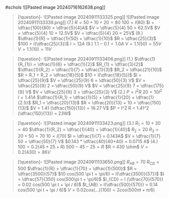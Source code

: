#schols 
![[Pasted image 20240716162638.png]]

> [!question]- ![[Pasted image 20240911133325.png]] ![[Pasted image 20240911133339.png]]
> (7.)
$R = 50 + 10 + 20 = 80$
$100 = I(80)$
$I = \dfrac{100}{80} = \dfrac{5}{4}A$
$V = \dfrac{5}{4} 50 = 62.5V$
$V = \dfrac{5}{4} 10 = 12.5V$
$V = \dfrac{5}{4} 20 = 25V$
(8.)
$\dfrac{1}{R} = \dfrac{1}{50} + \dfrac{1}{10}$
$R = \dfrac{25}{3}$
$100 = I(\dfrac{25}{3})$
$I = 12A$
(9.)
$1.1 - 0.1 = 1.0A$
$V = 1.1(50) = 55V$
$V = 1.1(10) = 11 V$

> [!question]- ![[Pasted image 20240911133406.png]]
> (1.)
$\dfrac{1}{R_{1}} = \dfrac{1}{6} + \dfrac{1}{2}$
$R_{1} = \dfrac{3}{2}$
$\dfrac{1}{R_2} = \dfrac{1}{7} + \dfrac{1}{3}$
$R_2 = \dfrac{21}{10}$
$R = R_1 + R_2 = \dfrac{18}{5}$
$10 = I(\dfrac{18}{5})$
$I = \dfrac{25}{9}$
$V = \dfrac{25}{9} 6 = \dfrac{50}{3} V$
$V = \dfrac{25}{9} 2 = \dfrac{50}{9} V$
$V = \dfrac{25}{9} 7 = \dfrac{175}{9} V$
$V = \dfrac{25}{9} 3 = \dfrac{25}{3} V$
(2.)
$P = I^2 R$
$20 = 10I^2$
$I = 1.41A$
$\dfrac{1}{R_1} = \dfrac{1}{5} + \dfrac{1}{20} + \dfrac{1}{2.5}$
$R_1 = \dfrac{20}{13}$
$R = \dfrac{20}{13} + 10 = \dfrac{150}{13}$
$V = 1.41 (\dfrac{150}{13}) = 16.27 V$
$P = I^2 R = 1.41^2 (\dfrac{150}{13}) = 23W$

> [!question]- ![[Pasted image 20240911133423.png]]
> (3.)
$R_1 = 10 + 30 = 40$
$\dfrac{1}{R_2} = \dfrac{1}{40} + \dfrac{1}{40}$
$R_2 = 20$
$R_3 = 20 + 50 = 70$
$10 = I (70)$
$I = \dfrac{1}{7} = 0.143A$
$V = \dfrac{1}{7} 50 = \dfrac{50}{7} V$
$0.143 * \dfrac{40}{40+40} = 0.0715 A$
(4.)
$100 = 0.2 (45 + 25 + R)$
$500 - 45 - 25 = R$
$R = 430 \ohm$
$V = 0.2(430) = 86V$

> [!question]- ![[Pasted image 20240911133650.png]]
$R_{AB} = 70$
$R_{CD} = 500$
$\dfrac{1}{R} = \dfrac{1}{70} + \dfrac{1}{500}$
$R = \dfrac{3500}{57}$
$10 cos(500 \pi t + \pi/6) = I(\dfrac{3500}{57})$
$I = \dfrac{57}{350} cos(500\pi t + \pi/6)$
$I_{CD} = I (\dfrac{70}{570}) = 0.02 cos(500 \pi t + \pi / 6)$
$I_{AB} = I(\dfrac{500}{570}) = 0.14 cos(500 \pi t + \pi / 6)$
$V = 0.02 cos(...) (100) = 2 cos(500 \pi t + \pi / 6)$
